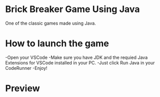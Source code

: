# Brick Breaker Game Using Java

One of the classic games made using Java.

# How to launch the game

-Open your VSCode
-Make sure you have JDK and the requied Java Extensions for VSCode installed in your PC.
-Just click Run Java in your CodeRunner
-Enjoy!

# Preview


